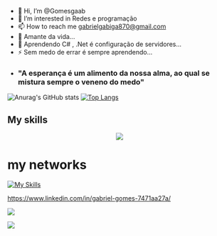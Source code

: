 - 👋 Hi, I’m @Gomesgaab
- 👀 I’m interested in Redes e programação
- 📫 How to reach me gabrielgabiga870@gmail.com
- 🔭  Amante da vida...
- 🌱 Aprendendo C# , .Net é configuração de servidores...
- ⚡ Sem medo de errar é sempre aprendendo...
- ### "A esperança é um alimento da nossa alma, ao qual se mistura sempre o veneno do medo"

![Anurag's GitHub stats](https://github-readme-stats.vercel.app/api?username=Gomesgaab&show_icons=true&theme=tokyonight)
[![Top Langs](https://github-readme-stats.vercel.app/api/top-langs/?username=Gomesgaab&layout=compact&theme=tokyonight)](https://github.com/Gomesgaab/github-readme-stats)


## My skills

<p align="center">
  <a href="https://skillicons.dev">
    <img src="https://skillicons.dev/icons?i=cs,dotnet,linux,mysql" />
  </a>
</p>

# my networks
[![My Skills](https://skillicons.dev/icons?i=instagram,linkedin)](https://skillicons.dev)

https://www.linkedin.com/in/gabriel-gomes-7471aa27a/

<a href="https://www.instagram.com/gaab_gsilva/" target="_blank"><img src="https://img.shields.io/badge/-Instagram-%23E4405F?style=for-the-badge&logo=instagram&logoColor=white" target="_blank"></a>

<a href="https://www.linkedin.com/in/gabriel-gomes-7471aa27a/" target="_blank"><img src="https://img.shields.io/badge/linkedin-%23E4405F?style=for-the-badge&logo=linkedin&logoColor=blue" target="_blank"></a>
